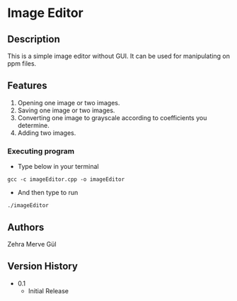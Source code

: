 # Image Editor

## Description

This is a simple image editor without GUI. It can be used for manipulating on ppm files. 

## Features

1) Opening one image or two images.
2) Saving one image or two images.
3) Converting one image to grayscale according to coefficients you determine.
4) Adding two images.


### Executing program

* Type below in your terminal
```
gcc -c imageEditor.cpp -o imageEditor
```
* And then type to run
```
./imageEditor
```


## Authors

Zehra Merve Gül


## Version History

* 0.1
    * Initial Release
